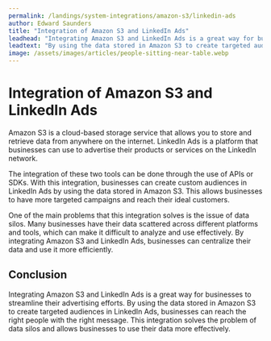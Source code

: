 ```yaml
---
permalink: /landings/system-integrations/amazon-s3/linkedin-ads
author: Edward Saunders
title: "Integration of Amazon S3 and LinkedIn Ads"
leadhead: "Integrating Amazon S3 and LinkedIn Ads is a great way for businesses to streamline their advertising efforts"
leadtext: "By using the data stored in Amazon S3 to create targeted audiences in LinkedIn Ads, businesses can reach the right people with the right message. This integration solves the problem of data silos and allows businesses to use their data more effectively."
image: /assets/images/articles/people-sitting-near-table.webp
---
```

<div class="arttext">	<h1>Integration of Amazon S3 and LinkedIn Ads</h1>
	<p>Amazon S3 is a cloud-based storage service that allows you to store and retrieve data from anywhere on the internet. LinkedIn Ads is a platform that businesses can use to advertise their products or services on the LinkedIn network.</p>
	<p>The integration of these two tools can be done through the use of APIs or SDKs. With this integration, businesses can create custom audiences in LinkedIn Ads by using the data stored in Amazon S3. This allows businesses to have more targeted campaigns and reach their ideal customers.</p>
	<p>One of the main problems that this integration solves is the issue of data silos. Many businesses have their data scattered across different platforms and tools, which can make it difficult to analyze and use effectively. By integrating Amazon S3 and LinkedIn Ads, businesses can centralize their data and use it more efficiently.</p>
	<h2>Conclusion</h2>
	<p>Integrating Amazon S3 and LinkedIn Ads is a great way for businesses to streamline their advertising efforts. By using the data stored in Amazon S3 to create targeted audiences in LinkedIn Ads, businesses can reach the right people with the right message. This integration solves the problem of data silos and allows businesses to use their data more effectively.</p>
</div>